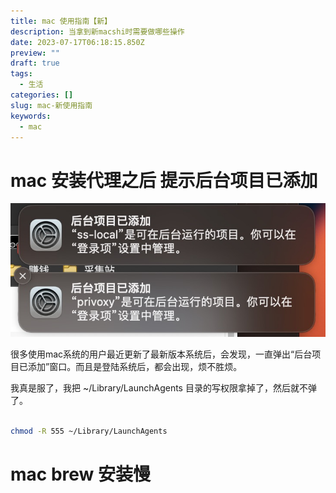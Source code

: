 ```yaml
---
title: mac 使用指南【新】
description: 当拿到新macshi时需要做哪些操作
date: 2023-07-17T06:18:15.850Z
preview: ""
draft: true
tags:
  - 生活
categories: []
slug: mac-新使用指南
keywords:
  - mac
---
```


# mac 安装代理之后 提示后台项目已添加

![](img/20230718091031.jpg)

很多使用mac系统的用户最近更新了最新版本系统后，会发现，一直弹出“后台项目已添加”窗口。而且是登陆系统后，都会出现，烦不胜烦。

我真是服了，我把 ~/Library/LaunchAgents 目录的写权限拿掉了，然后就不弹了。

``` bash

chmod -R 555 ~/Library/LaunchAgents 

```


# mac brew 安装慢